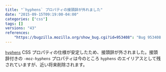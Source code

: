 ```yaml
---
title: "`hyphens` プロパティの接頭辞が外れました"
date: "2015-09-15T09:19:00-04:00"
categories: ["css"]
tags: []
versions: "43"
references:
    "https://bugzilla.mozilla.org/show_bug.cgi?id=953408": "Bug 953408 - Unprefix -moz-hyphens"
---
```

[`hyphens`](https://developer.mozilla.org/ja/docs/Web/CSS/hyphens) CSS プロパティの仕様が安定したため、接頭辞が外されました。接頭辞付きの `-moz-hyphens` プロパティは今のところ `hyphens` のエイリアスとして残されていますが、近い将来削除されます。
